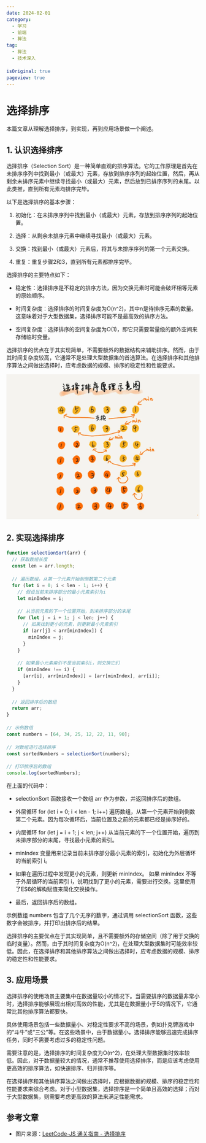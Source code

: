 ```yaml
---
date: 2024-02-01
category:
  - 学习
  - 前端
  - 算法
tag:
  - 算法
  - 技术深入

isOriginal: true
pageview: true
---
```


# **选择排序**

本篇文章从理解选择排序，到实现，再到应用场景做一个阐述。
<!-- more -->

## 1. 认识选择排序

选择排序（Selection Sort）是一种简单直观的排序算法。它的工作原理是首先在未排序序列中找到最小（或最大）元素，存放到排序序列的起始位置，然后，再从剩余未排序元素中继续寻找最小（或最大）元素，然后放到已排序序列的末尾。以此类推，直到所有元素均排序完毕。

以下是选择排序的基本步骤：

1. 初始化：在未排序序列中找到最小（或最大）元素，存放到排序序列的起始位置。

2. 选择：从剩余未排序元素中继续寻找最小（或最大）元素。

3. 交换：找到最小（或最大）元素后，将其与未排序序列的第一个元素交换。

4. 重复：重复步骤2和3，直到所有元素都排序完毕。

选择排序的主要特点如下：

- 稳定性：选择排序是不稳定的排序方法，因为交换元素时可能会破坏相等元素的原始顺序。

- 时间复杂度：选择排序的时间复杂度为O(n^2)，其中n是待排序元素的数量。这意味着对于大型数据集，选择排序可能不是最高效的排序方法。

- 空间复杂度：选择排序的空间复杂度为O(1)，即它只需要常量级的额外空间来存储临时变量。

选择排序的优点在于其实现简单，不需要额外的数据结构来辅助排序。然而，由于其时间复杂度较高，它通常不是处理大型数据集的首选算法。在选择排序和其他排序算法之间做出选择时，应考虑数据的规模、排序的稳定性和性能要求。

![选择排序示意图](./assets/selection/1.png)

## 2. 实现选择排序

```js
function selectionSort(arr) {
  // 获取数组长度
  const len = arr.length;

  // 遍历数组，从第一个元素开始到倒数第二个元素
  for (let i = 0; i < len - 1; i++) {
    // 假设当前未排序部分的最小元素索引为i
    let minIndex = i;

    // 从当前元素的下一个位置开始，到未排序部分的末尾
    for (let j = i + 1; j < len; j++) {
      // 如果找到更小的元素，则更新最小元素索引
      if (arr[j] < arr[minIndex]) {
        minIndex = j;
      }
    }

    // 如果最小元素索引不是当前索引i，则交换它们
    if (minIndex !== i) {
      [arr[i], arr[minIndex]] = [arr[minIndex], arr[i]];
    }
  }

  // 返回排序后的数组
  return arr;
}

// 示例数组
const numbers = [64, 34, 25, 12, 22, 11, 90];

// 对数组进行选择排序
const sortedNumbers = selectionSort(numbers);

// 打印排序后的数组
console.log(sortedNumbers);
```

在上面的代码中：

- selectionSort 函数接收一个数组 arr 作为参数，并返回排序后的数组。

- 外层循环 for (let i = 0; i < len - 1; i++) 遍历数组，从第一个元素开始到倒数第二个元素。因为每次循环后，当前位置及之前的元素都已经是排序好的。

- 内层循环 for (let j = i + 1; j < len; j++) 从当前元素的下一个位置开始，遍历到未排序部分的末尾，寻找最小元素的索引。

- minIndex 变量用来记录当前未排序部分最小元素的索引，初始化为外层循环的当前索引 i。

- 如果在遍历过程中发现更小的元素，则更新 minIndex。
如果 minIndex 不等于外层循环的当前索引 i，说明找到了更小的元素，需要进行交换。这里使用了ES6的解构赋值来简化交换操作。

- 最后，返回排序后的数组。

示例数组 numbers 包含了几个无序的数字，通过调用 selectionSort 函数，这些数字会被排序，并打印出排序后的结果。

选择排序的主要优点在于其实现简单，且不需要额外的存储空间（除了用于交换的临时变量）。然而，由于其时间复杂度为O(n^2)，在处理大型数据集时可能效率较低。因此，在选择排序和其他排序算法之间做出选择时，应考虑数据的规模、排序的稳定性和性能要求。

## 3. 应用场景

选择排序的使用场景主要集中在数据量较小的情况下。当需要排序的数据量非常小时，选择排序能够展现出相对高效的性能，尤其是在数据量小于5的情况下，它通常比其他排序算法都要快。

具体使用场景包括一些数据量小、对稳定性要求不高的场景，例如扑克牌游戏中的“斗牛”或“三公”等。在这些场景中，由于数据量小，选择排序能够迅速完成排序任务，同时不需要考虑过多的稳定性问题。

需要注意的是，选择排序的时间复杂度为O(n^2)，在处理大型数据集时效率较低。因此，对于数据量较大的情况，通常不推荐使用选择排序，而是应该考虑使用更高效的排序算法，如快速排序、归并排序等。

在选择排序和其他排序算法之间做出选择时，应根据数据的规模、排序的稳定性和性能要求来综合考虑。对于小型数据集，选择排序是一个简单且高效的选择；而对于大型数据集，则需要考虑更高效的算法来满足性能需求。

## 参考文章

- 图片来源：[LeetCode-JS 通关指南 - 选择排序](https://2xiao.github.io/leetcode-js/leetcode/algorithm/sort.html#%E9%80%89%E6%8B%A9%E6%8E%92%E5%BA%8F-selection-sort)